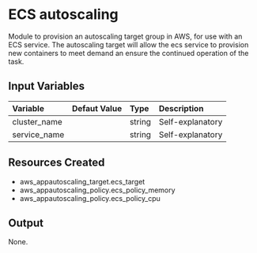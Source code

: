 # ECS autoscaling
Module to provision an autoscaling target group in AWS, for use with an ECS service.
The autoscaling target will allow the ecs service to provision new containers to meet demand an ensure the continued operation of the task.

## Input Variables
| Variable   | Defaut Value | Type |Description     |
|:-----------|:-------------|:-----|:---------------|
|cluster_name|              |string|Self-explanatory|
|service_name|              |string|Self-explanatory|

## Resources Created
- aws_appautoscaling_target.ecs_target
- aws_appautoscaling_policy.ecs_policy_memory
- aws_appautoscaling_policy.ecs_policy_cpu

## Output
None.
